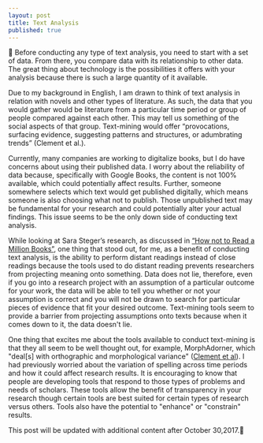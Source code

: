 ```yaml
---
layout: post
title: Text Analysis
published: true
---
```


🚧 Before conducting any type of text analysis, you need to start with a set of data. From there, you compare data with its relationship to other data. The great thing about technology is the possibilities it offers with your analysis because there is such a large quantity of it available. 

Due to my background in English, I am drawn to think of text analysis in relation with novels and other types of literature. As such, the data that you would gather would be literature from a particular time period or group of people compared against each other. This may tell us something of the social aspects of that group. Text-mining would offer “provocations, surfacing evidence, suggesting patterns and structures, or adumbrating trends” (Clement et al.).

Currently, many companies are working to digitalize books, but I do have concerns about using their published data. I worry about the reliability of data because, specifically with Google Books, the content is not 100% available, which could potentially affect results. Further, someone somewhere selects which text would get published digitally, which means someone is also choosing what not to publish. Those unpublished text may be fundamental for your research and could potentially alter your actual findings. This issue seems to be the only down side of conducting text analysis.  

While looking at Sara Steger’s research, as discussed in [“How not to Read a Million Books”]( http://www.people.virginia.edu/~jmu2m/hownot2read.html), one thing that stood out, for me, as a benefit of conducting text analysis, is the ability to perform distant readings instead of close readings because the tools used to do distant reading prevents researchers from projecting meaning onto something. Data does not lie, therefore, even if you go into a research project with an assumption of a particular outcome for your work, the data will be able to tell you whether or not your assumption is correct and you will not be drawn to search for particular pieces of evidence that fit your desired outcome. Text-mining tools seem to provide a barrier from projecting assumptions onto texts because when it comes down to it, the data doesn't lie.

One thing that excites me about the tools available to conduct text-mining is that they all seem to be well thought out, for example, MorphAdorner, which "deal[s] with orthographic and morphological variance" ([Clement et al]( http://www.people.virginia.edu/~jmu2m/hownot2read.html)). I had previously worried about the variation of spelling across time periods and how it could affect research results. It is encouraging to know that people are developing tools that respond to those types of problems and needs of scholars. These tools allow the benefit of transparency in your research though certain tools are best suited for certain types of research versus others. Tools also have the potential to "enhance" or "constrain" results. 

This post will be updated with additional content after October 30,2017.🚧  
